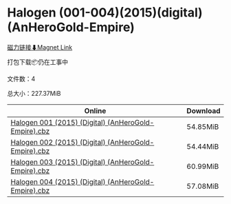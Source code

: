 # Halogen (001-004)(2015)(digital)(AnHeroGold-Empire)

[磁力链接⬇Magnet Link](magnet:?xt=urn:btih:b6c15b8b0e3680138184c5f4b33f1c9533675b99&dn=Halogen%20%28001-004%29%282015%29%28digital%29%28AnHeroGold-Empire%29)

打包下载📦仍在工事中

文件数：4

总大小：227.37MiB

Online | Download
--- | ---
[Halogen 001 (2015) (Digital) (AnHeroGold-Empire).cbz](https://github.com/alicewish/markdown/blob/master/comic/Halogen-001-2015-Digital-AnHeroGold-Empire-cbz.md) | 54.85MiB
[Halogen 002 (2015) (Digital) (AnHeroGold-Empire).cbz](https://github.com/alicewish/markdown/blob/master/comic/Halogen-002-2015-Digital-AnHeroGold-Empire-cbz.md) | 54.44MiB
[Halogen 003 (2015) (Digital) (AnHeroGold-Empire).cbz](https://github.com/alicewish/markdown/blob/master/comic/Halogen-003-2015-Digital-AnHeroGold-Empire-cbz.md) | 60.99MiB
[Halogen 004 (2015) (Digital) (AnHeroGold-Empire).cbz](https://github.com/alicewish/markdown/blob/master/comic/Halogen-004-2015-Digital-AnHeroGold-Empire-cbz.md) | 57.08MiB